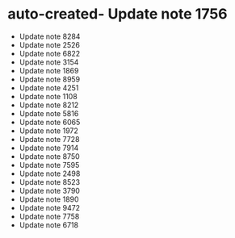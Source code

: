 # auto-created- Update note 1756
- Update note 8284
- Update note 2526
- Update note 6822
- Update note 3154
- Update note 1869
- Update note 8959
- Update note 4251
- Update note 1108
- Update note 8212
- Update note 5816
- Update note 6065
- Update note 1972
- Update note 7728
- Update note 7914
- Update note 8750
- Update note 7595
- Update note 2498
- Update note 8523
- Update note 3790
- Update note 1890
- Update note 9472
- Update note 7758
- Update note 6718
